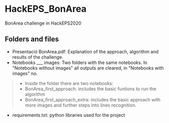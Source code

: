 # HackEPS_BonArea
BonArea challenge in HackEPS2020

## Folders and files
* Presentació BonArea.pdf: Explanation of the approach, algorithm and results of the challenge.
* Notebooks ___ images: Two folders with the same notebooks. In "Notebooks without images" all outputs are cleared, in "Notebooks with images" no.
> * Inside the folder there are two notebooks:
> * BonArea_first_approach: includes the basic funtions to run the algorithm
> * BonArea_first_approach_extra: includes the basic approach with more images and further steps into lines recognition.
* requirements.txt: python libraries used for the project


